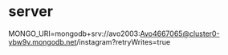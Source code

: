 # server
MONGO_URI=mongodb+srv://avo2003:Avo4667065@cluster0-ybw9v.mongodb.net/instagram?retryWrites=true
